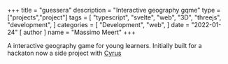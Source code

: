 +++
title = "guessera"
description = "Interactive geography gqme"
type = ["projects","project"]
tags = [
    "typescript",
    "svelte",
    "web",
    "3D",
    "threejs",
    "development",
]
categories = [
    "Development",
    "web",
]
date = "2022-01-24"
[ author ]
  name = "Massimo Meert"
+++

A interactive geography game for young learners. Initially built for a hackaton now a side project with [Cyrus](https://github.com/ohCyrus)